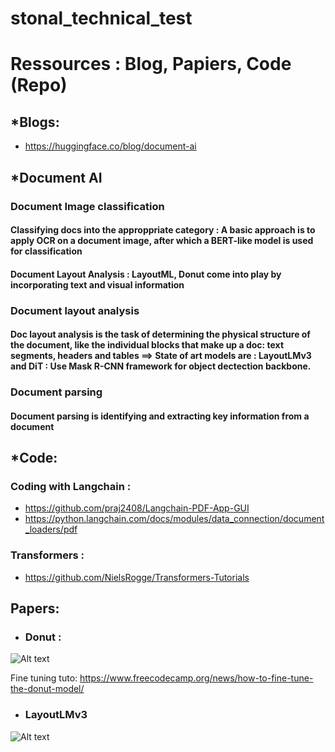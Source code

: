 # stonal_technical_test





# Ressources : Blog, Papiers, Code (Repo)
## *Blogs: 
* https://huggingface.co/blog/document-ai

## *Document AI
### Document Image classification
#### Classifying docs into the approppriate category : A basic approach is to apply OCR on a document image, after which a BERT-like model is used for classification
#### Document Layout Analysis : LayoutML, Donut come into play by incorporating text and visual information

### Document layout analysis 
#### Doc layout analysis is the task of determining the physical structure of the document, like the individual blocks that make up a doc: text segments, headers and tables ==> State of art models are : LayoutLMv3 and DiT : Use Mask R-CNN framework for object dectection backbone.

### Document parsing
#### Document parsing is identifying and extracting key information from a document 

## *Code:
### Coding with Langchain : 
* https://github.com/praj2408/Langchain-PDF-App-GUI
* https://python.langchain.com/docs/modules/data_connection/document_loaders/pdf
### Transformers : 
* https://github.com/NielsRogge/Transformers-Tutorials

## Papers: 
* ### Donut : 
![Alt text](https://huggingface.co/datasets/huggingface/documentation-images/resolve/main/transformers/model_doc/donut_architecture.jpg)

Fine tuning tuto:  https://www.freecodecamp.org/news/how-to-fine-tune-the-donut-model/
* ### LayoutLMv3
![Alt text](https://huggingface.co/datasets/huggingface/documentation-images/resolve/main/layoutlmv3_architecture.png)